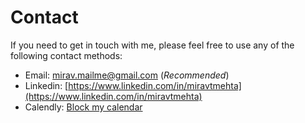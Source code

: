 # Contact

If you need to get in touch with me, please feel free to use any of the following contact methods:

- Email: [mirav.mailme@gmail.com](mailto:mirav.mailme@gmail.com) (*Recommended*)
- Linkedin: [https://www.linkedin.com/in/miravtmehta](https://www.linkedin.com/in/miravtmehta)
- Calendly: [Block my calendar](https://calendly.com/mirav-mailme/quick-call-with-mirav-t-mehta?month=2024-01)